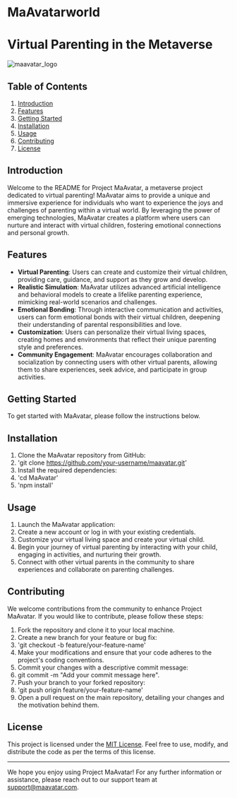 # MaAvatarworld
# Virtual Parenting in the Metaverse

![maavatar_logo](https://github.com/MaAvatarworld/MaAvatarworld/assets/139352551/6df3190c-6659-47be-a69b-5ed1df920f0e)


## Table of Contents
1. [Introduction](#introduction)
2. [Features](#features)
3. [Getting Started](#getting-started)
4. [Installation](#installation)
5. [Usage](#usage)
6. [Contributing](#contributing)
7. [License](#license)

## Introduction
Welcome to the README for Project MaAvatar, a metaverse project dedicated to virtual parenting! MaAvatar aims to provide a unique and immersive experience for individuals who want to experience the joys and challenges of parenting within a virtual world. By leveraging the power of emerging technologies, MaAvatar creates a platform where users can nurture and interact with virtual children, fostering emotional connections and personal growth.

## Features
- **Virtual Parenting**: Users can create and customize their virtual children, providing care, guidance, and support as they grow and develop.
- **Realistic Simulation**: MaAvatar utilizes advanced artificial intelligence and behavioral models to create a lifelike parenting experience, mimicking real-world scenarios and challenges.
- **Emotional Bonding**: Through interactive communication and activities, users can form emotional bonds with their virtual children, deepening their understanding of parental responsibilities and love.
- **Customization**: Users can personalize their virtual living spaces, creating homes and environments that reflect their unique parenting style and preferences.
- **Community Engagement**: MaAvatar encourages collaboration and socialization by connecting users with other virtual parents, allowing them to share experiences, seek advice, and participate in group activities.

## Getting Started
To get started with MaAvatar, please follow the instructions below.

## Installation
1. Clone the MaAvatar repository from GitHub:
2. 'git clone https://github.com/your-username/maavatar.git'
3. Install the required dependencies:
4. 'cd MaAvatar'
5. 'npm install'

   
## Usage
1. Launch the MaAvatar application:
2. Create a new account or log in with your existing credentials.
3. Customize your virtual living space and create your virtual child.
4. Begin your journey of virtual parenting by interacting with your child, engaging in activities, and nurturing their growth.
5. Connect with other virtual parents in the community to share experiences and collaborate on parenting challenges.

## Contributing
We welcome contributions from the community to enhance Project MaAvatar. If you would like to contribute, please follow these steps:
1. Fork the repository and clone it to your local machine.
2. Create a new branch for your feature or bug fix:
3. 'git checkout -b feature/your-feature-name'
4. Make your modifications and ensure that your code adheres to the project's coding conventions.
5. Commit your changes with a descriptive commit message:
6. git commit -m "Add your commit message here".
7. Push your branch to your forked repository:
8. 'git push origin feature/your-feature-name'
9. Open a pull request on the main repository, detailing your changes and the motivation behind them.

## License
This project is licensed under the [MIT License](LICENSE). Feel free to use, modify, and distribute the code as per the terms of this license.

---
We hope you enjoy using Project MaAvatar! For any further information or assistance, please reach out to our support team at support@maavatar.com.




   



